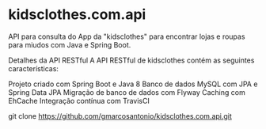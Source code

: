 # kidsclothes.com.api

API para consulta do App da "kidsclothes" para encontrar lojas e roupas para miudos com Java e Spring Boot.

Detalhes da API RESTful
A API RESTful de kidsclothes contém as seguintes características:

Projeto criado com Spring Boot e Java 8
Banco de dados MySQL com JPA e Spring Data JPA
Migração de banco de dados com Flyway
Caching com EhCache
Integração contínua com TravisCI

git clone https://github.com/gmarcosantonio/kidsclothes.com.api.git
